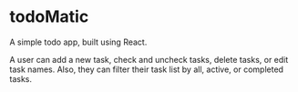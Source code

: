 # todoMatic

A simple todo app, built using React.

A user can add a new task, check and uncheck tasks, delete tasks, or edit task names. Also, they can filter their task list by all, active, or completed tasks.
